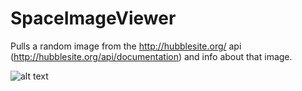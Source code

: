 # SpaceImageViewer
Pulls a random image from the http://hubblesite.org/ api (http://hubblesite.org/api/documentation) and info about that image.

![alt text](https://i.imgur.com/G900mfl.png)
